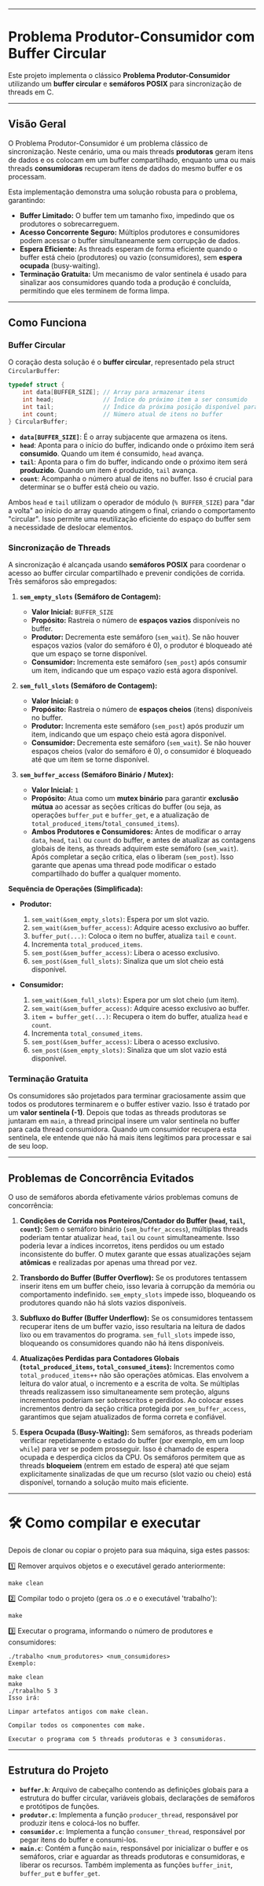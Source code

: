 

-----

# Problema Produtor-Consumidor com Buffer Circular

Este projeto implementa o clássico **Problema Produtor-Consumidor** utilizando um **buffer circular** e **semáforos POSIX** para sincronização de threads em C.

-----

## Visão Geral

O Problema Produtor-Consumidor é um problema clássico de sincronização. Neste cenário, uma ou mais threads **produtoras** geram itens de dados e os colocam em um buffer compartilhado, enquanto uma ou mais threads **consumidoras** recuperam itens de dados do mesmo buffer e os processam.

Esta implementação demonstra uma solução robusta para o problema, garantindo:

  * **Buffer Limitado:** O buffer tem um tamanho fixo, impedindo que os produtores o sobrecarreguem.
  * **Acesso Concorrente Seguro:** Múltiplos produtores e consumidores podem acessar o buffer simultaneamente sem corrupção de dados.
  * **Espera Eficiente:** As threads esperam de forma eficiente quando o buffer está cheio (produtores) ou vazio (consumidores), sem **espera ocupada** (busy-waiting).
  * **Terminação Gratuita:** Um mecanismo de valor sentinela é usado para sinalizar aos consumidores quando toda a produção é concluída, permitindo que eles terminem de forma limpa.

-----

## Como Funciona

### Buffer Circular

O coração desta solução é o **buffer circular**, representado pela struct `CircularBuffer`:

```c
typedef struct {
    int data[BUFFER_SIZE]; // Array para armazenar itens
    int head;              // Índice do próximo item a ser consumido
    int tail;              // Índice da próxima posição disponível para produção
    int count;             // Número atual de itens no buffer
} CircularBuffer;
```

  * **`data[BUFFER_SIZE]`**: É o array subjacente que armazena os itens.
  * **`head`**: Aponta para o início do buffer, indicando onde o próximo item será **consumido**. Quando um item é consumido, `head` avança.
  * **`tail`**: Aponta para o fim do buffer, indicando onde o próximo item será **produzido**. Quando um item é produzido, `tail` avança.
  * **`count`**: Acompanha o número atual de itens no buffer. Isso é crucial para determinar se o buffer está cheio ou vazio.

Ambos `head` e `tail` utilizam o operador de módulo (`% BUFFER_SIZE`) para "dar a volta" ao início do array quando atingem o final, criando o comportamento "circular". Isso permite uma reutilização eficiente do espaço do buffer sem a necessidade de deslocar elementos.

### Sincronização de Threads

A sincronização é alcançada usando **semáforos POSIX** para coordenar o acesso ao buffer circular compartilhado e prevenir condições de corrida. Três semáforos são empregados:

1.  **`sem_empty_slots` (Semáforo de Contagem):**

      * **Valor Inicial:** `BUFFER_SIZE`
      * **Propósito:** Rastreia o número de **espaços vazios** disponíveis no buffer.
      * **Produtor:** Decrementa este semáforo (`sem_wait`). Se não houver espaços vazios (valor do semáforo é 0), o produtor é bloqueado até que um espaço se torne disponível.
      * **Consumidor:** Incrementa este semáforo (`sem_post`) após consumir um item, indicando que um espaço vazio está agora disponível.

2.  **`sem_full_slots` (Semáforo de Contagem):**

      * **Valor Inicial:** `0`
      * **Propósito:** Rastreia o número de **espaços cheios** (itens) disponíveis no buffer.
      * **Produtor:** Incrementa este semáforo (`sem_post`) após produzir um item, indicando que um espaço cheio está agora disponível.
      * **Consumidor:** Decrementa este semáforo (`sem_wait`). Se não houver espaços cheios (valor do semáforo é 0), o consumidor é bloqueado até que um item se torne disponível.

3.  **`sem_buffer_access` (Semáforo Binário / Mutex):**

      * **Valor Inicial:** `1`
      * **Propósito:** Atua como um **mutex binário** para garantir **exclusão mútua** ao acessar as seções críticas do buffer (ou seja, as operações `buffer_put` e `buffer_get`, e a atualização de `total_produced_items`/`total_consumed_items`).
      * **Ambos Produtores e Consumidores:** Antes de modificar o array `data`, `head`, `tail` ou `count` do buffer, e antes de atualizar as contagens globais de itens, as threads adquirem este semáforo (`sem_wait`). Após completar a seção crítica, elas o liberam (`sem_post`). Isso garante que apenas uma thread pode modificar o estado compartilhado do buffer a qualquer momento.

**Sequência de Operações (Simplificada):**

  * **Produtor:**

    1.  `sem_wait(&sem_empty_slots)`: Espera por um slot vazio.
    2.  `sem_wait(&sem_buffer_access)`: Adquire acesso exclusivo ao buffer.
    3.  `buffer_put(...)`: Coloca o item no buffer, atualiza `tail` e `count`.
    4.  Incrementa `total_produced_items`.
    5.  `sem_post(&sem_buffer_access)`: Libera o acesso exclusivo.
    6.  `sem_post(&sem_full_slots)`: Sinaliza que um slot cheio está disponível.

  * **Consumidor:**

    1.  `sem_wait(&sem_full_slots)`: Espera por um slot cheio (um item).
    2.  `sem_wait(&sem_buffer_access)`: Adquire acesso exclusivo ao buffer.
    3.  `item = buffer_get(...)`: Recupera o item do buffer, atualiza `head` e `count`.
    4.  Incrementa `total_consumed_items`.
    5.  `sem_post(&sem_buffer_access)`: Libera o acesso exclusivo.
    6.  `sem_post(&sem_empty_slots)`: Sinaliza que um slot vazio está disponível.

### Terminação Gratuita

Os consumidores são projetados para terminar graciosamente assim que todos os produtores terminarem e o buffer estiver vazio. Isso é tratado por um **valor sentinela (-1)**. Depois que todas as threads produtoras se juntaram em `main`, a thread principal insere um valor sentinela no buffer para cada thread consumidora. Quando um consumidor recupera esta sentinela, ele entende que não há mais itens legítimos para processar e sai de seu loop.

-----

## Problemas de Concorrência Evitados

O uso de semáforos aborda efetivamente vários problemas comuns de concorrência:

1.  **Condições de Corrida nos Ponteiros/Contador do Buffer (`head`, `tail`, `count`):** Sem o semáforo binário (`sem_buffer_access`), múltiplas threads poderiam tentar atualizar `head`, `tail` ou `count` simultaneamente. Isso poderia levar a índices incorretos, itens perdidos ou um estado inconsistente do buffer. O mutex garante que essas atualizações sejam **atômicas** e realizadas por apenas uma thread por vez.

2.  **Transbordo do Buffer (Buffer Overflow):** Se os produtores tentassem inserir itens em um buffer cheio, isso levaria à corrupção da memória ou comportamento indefinido. `sem_empty_slots` impede isso, bloqueando os produtores quando não há slots vazios disponíveis.

3.  **Subfluxo do Buffer (Buffer Underflow):** Se os consumidores tentassem recuperar itens de um buffer vazio, isso resultaria na leitura de dados lixo ou em travamentos do programa. `sem_full_slots` impede isso, bloqueando os consumidores quando não há itens disponíveis.

4.  **Atualizações Perdidas para Contadores Globais (`total_produced_items`, `total_consumed_items`):** Incrementos como `total_produced_items++` não são operações atômicas. Elas envolvem a leitura do valor atual, o incremento e a escrita de volta. Se múltiplas threads realizassem isso simultaneamente sem proteção, alguns incrementos poderiam ser sobrescritos e perdidos. Ao colocar esses incrementos dentro da seção crítica protegida por `sem_buffer_access`, garantimos que sejam atualizados de forma correta e confiável.

5.  **Espera Ocupada (Busy-Waiting):** Sem semáforos, as threads poderiam verificar repetidamente o estado do buffer (por exemplo, em um loop `while`) para ver se podem prosseguir. Isso é chamado de espera ocupada e desperdiça ciclos da CPU. Os semáforos permitem que as threads **bloqueiem** (entrem em estado de espera) até que sejam explicitamente sinalizadas de que um recurso (slot vazio ou cheio) está disponível, tornando a solução muito mais eficiente.

-----

# 🛠️ Como compilar e executar
Depois de clonar ou copiar o projeto para sua máquina, siga estes passos:


1️⃣ Remover arquivos objetos e o executável gerado anteriormente:

    make clean

2️⃣ Compilar todo o projeto (gera os .o e o executável 'trabalho'):

    make

3️⃣ Executar o programa, informando o número de produtores e consumidores:

    ./trabalho <num_produtores> <num_consumidores>
    Exemplo:

    make clean
    make
    ./trabalho 5 3
    Isso irá:

    Limpar artefatos antigos com make clean.

    Compilar todos os componentes com make.

    Executar o programa com 5 threads produtoras e 3 consumidoras.

----

## Estrutura do Projeto

  * **`buffer.h`**: Arquivo de cabeçalho contendo as definições globais para a estrutura do buffer circular, variáveis globais, declarações de semáforos e protótipos de funções.
  * **`produtor.c`**: Implementa a função `producer_thread`, responsável por produzir itens e colocá-los no buffer.
  * **`consumidor.c`**: Implementa a função `consumer_thread`, responsável por pegar itens do buffer e consumi-los.
  * **`main.c`**: Contém a função `main`, responsável por inicializar o buffer e os semáforos, criar e aguardar as threads produtoras e consumidoras, e liberar os recursos. Também implementa as funções `buffer_init`, `buffer_put` e `buffer_get`.